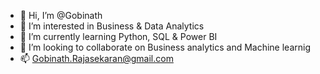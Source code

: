 - 👋 Hi, I’m @Gobinath
- 👀 I’m interested in Business & Data Analytics 
- 🌱 I’m currently learning Python, SQL & Power BI
- 💞️ I’m looking to collaborate on Business analytics and Machine learnig
- 📫 Gobinath.Rajasekaran@gmail.com

<!---
Gobinath-R/Gobinath-R is a ✨ special ✨ repository because its `README.md` (this file) appears on your GitHub profile.
You can click the Preview link to take a look at your changes.
--->
